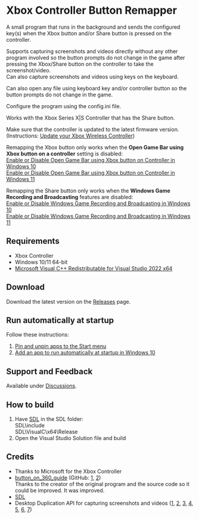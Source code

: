 # Xbox Controller Button Remapper

A small program that runs in the background and sends the configured key(s) when the Xbox button and/or Share button is pressed on the controller.

Supports capturing screenshots and videos directly without any other program involved so the button prompts do not change in the game after pressing the Xbox/Share button on the controller to take the screenshot/video.\
Can also capture screenshots and videos using keys on the keyboard.

Can also open any file using keyboard key and/or controller button so the button prompts do not change in the game.

Configure the program using the config.ini file.

Works with the Xbox Series X|S Controller that has the Share button.

Make sure that the controller is updated to the latest firmware version. (Instructions: [Update your Xbox Wireless Controller](https://support.xbox.com/en-US/help/hardware-network/controller/update-xbox-wireless-controller))

Remapping the Xbox button only works when the **Open Game Bar using Xbox button on a controller** setting is disabled:\
[Enable or Disable Open Game Bar using Xbox button on Controller in Windows 10](https://www.tenforums.com/tutorials/138967-enable-disable-open-xbox-game-bar-using-controller-windows-10-a.html)\
[Enable or Disable Open Game Bar using Xbox button on Controller in Windows 11](https://www.elevenforum.com/t/enable-or-disable-open-game-bar-using-xbox-button-on-controller-in-windows-11.4290/)

Remapping the Share button only works when the **Windows Game Recording and Broadcasting** features are disabled:\
[Enable or Disable Windows Game Recording and Broadcasting in Windows 10](https://www.tenforums.com/tutorials/51180-enable-disable-windows-game-recording-broadcasting-windows-10-a.html)\
[Enable or Disable Windows Game Recording and Broadcasting in Windows 11](https://www.elevenforum.com/t/enable-or-disable-game-recording-for-captures-in-windows-11.17611/)

## Requirements
- Xbox Controller
- Windows 10/11 64-bit
- [Microsoft Visual C++ Redistributable for Visual Studio 2022 x64](https://visualstudio.microsoft.com/downloads/#microsoft-visual-c-redistributable-for-visual-studio-2022)

## Download
Download the latest version on the [Releases](https://github.com/Adam777Z/xbox-controller-button-remapper/releases/latest) page.

## Run automatically at startup
Follow these instructions:
1. [Pin and unpin apps to the Start menu](https://support.microsoft.com/en-us/windows/pin-and-unpin-apps-to-the-start-menu-10c95188-5f75-bb6c-3fab-cfd678ac8476)
2. [Add an app to run automatically at startup in Windows 10](https://support.microsoft.com/en-us/windows/add-an-app-to-run-automatically-at-startup-in-windows-10-150da165-dcd9-7230-517b-cf3c295d89dd)

## Support and Feedback
Available under [Discussions](https://github.com/Adam777Z/xbox-controller-button-remapper/discussions).

## How to build
1. Have [SDL](https://github.com/libsdl-org/SDL) in the SDL folder:\
SDL\include\
SDL\VisualC\x64\Release
2. Open the Visual Studio Solution file and build

## Credits
- Thanks to Microsoft for the Xbox Controller
- [button_on_360_guide](https://www.reddit.com/r/emulation/comments/1goval/any_way_to_map_the_middle_xbox_360_button/camujj7/) (GitHub: [1](https://github.com/pinumbernumber/Xbox-360-Guide-Button-Remapper), [2](https://github.com/CautemocSg/xbox-360-guide-remapper))\
Thanks to the creator of the original program and the source code so it could be improved. It was improved.
- [SDL](https://github.com/libsdl-org/SDL)
- Desktop Duplication API for capturing screenshots and videos ([1](https://learn.microsoft.com/en-us/windows/win32/direct3ddxgi/desktop-dup-api), [2](https://github.com/microsoft/Windows-classic-samples/tree/main/Samples/DXGIDesktopDuplication), [3](https://github.com/microsoftarchive/msdn-code-gallery-microsoft/tree/master/Official%20Windows%20Platform%20Sample/DXGI%20desktop%20duplication%20sample), [4](https://www.codeproject.com/Tips/1116253/Desktop-Screen-Capture-on-Windows-via-Windows-Desk), [5](https://github.com/GERD0GDU/dxgi_desktop_capture), [6](https://github.com/WindowsNT/ScreenCapture), [7](https://www.codeproject.com/Articles/5256890/ScreenCapture-Single-Header-DirectX-Library-with-H))